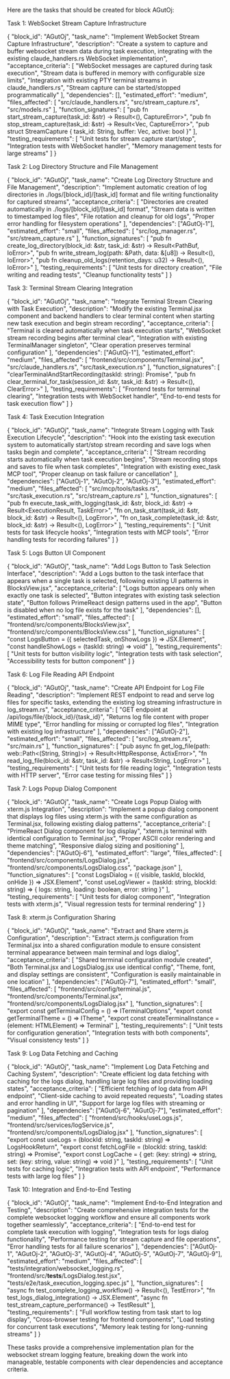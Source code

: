 
Here are the tasks that should be created for block AGutOj:

Task 1: WebSocket Stream Capture Infrastructure

{
"block_id": "AGutOj",
"task_name": "Implement WebSocket Stream Capture Infrastructure",
"description": "Create a system to capture and buffer websocket stream
data during task execution, integrating with the existing
claude_handlers.rs WebSocket implementation",
"acceptance_criteria": [
"WebSocket messages are captured during task execution",
"Stream data is buffered in memory with configurable size limits",
"Integration with existing PTY terminal streams in
claude_handlers.rs",
"Stream capture can be started/stopped programmatically"
],
"dependencies": [],
"estimated_effort": "medium",
"files_affected": [
"src/claude_handlers.rs",
"src/stream_capture.rs",
"src/models.rs"
],
"function_signatures": [
"pub fn start_stream_capture(task_id: &str) -> Result<(),
CaptureError>",
"pub fn stop_stream_capture(task_id: &str) -> Result<Vec<u8>,
CaptureError>",
"pub struct StreamCapture { task_id: String, buffer: Vec<u8>, active:
bool }"
],
"testing_requirements": [
"Unit tests for stream capture start/stop",
"Integration tests with WebSocket handler",
"Memory management tests for large streams"
]
}

Task 2: Log Directory Structure and File Management

{
"block_id": "AGutOj",
"task_name": "Create Log Directory Structure and File Management",
"description": "Implement automatic creation of log directories in
./logs/[block_id]/[task_id] format and file writing functionality for
captured streams",
"acceptance_criteria": [
"Directories are created automatically in ./logs/[block_id]/[task_id]
format",
"Stream data is written to timestamped log files",
"File rotation and cleanup for old logs",
"Proper error handling for filesystem operations"
],
"dependencies": ["AGutOj-1"],
"estimated_effort": "small",
"files_affected": [
"src/log_manager.rs",
"src/stream_capture.rs"
],
"function_signatures": [
"pub fn create_log_directory(block_id: &str, task_id: &str) ->
Result<PathBuf, IoError>",
"pub fn write_stream_log(path: &Path, data: &[u8]) -> Result<(),
IoError>",
"pub fn cleanup_old_logs(retention_days: u32) -> Result<(), IoError>"
],
"testing_requirements": [
"Unit tests for directory creation",
"File writing and reading tests",
"Cleanup functionality tests"
]
}

Task 3: Terminal Stream Clearing Integration

{
"block_id": "AGutOj",
"task_name": "Integrate Terminal Stream Clearing with Task Execution",
"description": "Modify the existing Terminal.jsx component and backend
handlers to clear terminal content when starting new task execution and
begin stream recording",
"acceptance_criteria": [
"Terminal is cleared automatically when task execution starts",
"WebSocket stream recording begins after terminal clear",
"Integration with existing TerminalManager singleton",
"Clear operation preserves terminal configuration"
],
"dependencies": ["AGutOj-1"],
"estimated_effort": "medium",
"files_affected": [
"frontend/src/components/Terminal.jsx",
"src/claude_handlers.rs",
"src/task_execution.rs"
],
"function_signatures": [
"clearTerminalAndStartRecording(taskId: string): Promise<void>",
"pub fn clear_terminal_for_task(session_id: &str, task_id: &str) ->
Result<(), ClearError>"
],
"testing_requirements": [
"Frontend tests for terminal clearing",
"Integration tests with WebSocket handler",
"End-to-end tests for task execution flow"
]
}

Task 4: Task Execution Integration

{
"block_id": "AGutOj",
"task_name": "Integrate Stream Logging with Task Execution Lifecycle",
"description": "Hook into the existing task execution system to
automatically start/stop stream recording and save logs when tasks begin
and complete",
"acceptance_criteria": [
"Stream recording starts automatically when task execution begins",
"Stream recording stops and saves to file when task completes",
"Integration with existing exec_task MCP tool",
"Proper cleanup on task failure or cancellation"
],
"dependencies": ["AGutOj-1", "AGutOj-2", "AGutOj-3"],
"estimated_effort": "medium",
"files_affected": [
"src/mcp/tools/tasks.rs",
"src/task_execution.rs",
"src/stream_capture.rs"
],
"function_signatures": [
"pub fn execute_task_with_logging(task_id: &str, block_id: &str) ->
Result<ExecutionResult, TaskError>",
"fn on_task_start(task_id: &str, block_id: &str) -> Result<(),
LogError>",
"fn on_task_complete(task_id: &str, block_id: &str) -> Result<(),
LogError>"
],
"testing_requirements": [
"Unit tests for task lifecycle hooks",
"Integration tests with MCP tools",
"Error handling tests for recording failures"
]
}

Task 5: Logs Button UI Component

{
"block_id": "AGutOj",
"task_name": "Add Logs Button to Task Selection Interface",
"description": "Add a Logs button to the task interface that appears
when a single task is selected, following existing UI patterns in
BlocksView.jsx",
"acceptance_criteria": [
"Logs button appears only when exactly one task is selected",
"Button integrates with existing task selection state",
"Button follows PrimeReact design patterns used in the app",
"Button is disabled when no log file exists for the task"
],
"dependencies": [],
"estimated_effort": "small",
"files_affected": [
"frontend/src/components/BlocksView.jsx",
"frontend/src/components/BlocksView.css"
],
"function_signatures": [
"const LogsButton = ({ selectedTask, onShowLogs }) => JSX.Element",
"const handleShowLogs = (taskId: string) => void"
],
"testing_requirements": [
"Unit tests for button visibility logic",
"Integration tests with task selection",
"Accessibility tests for button component"
]
}

Task 6: Log File Reading API Endpoint

{
"block_id": "AGutOj",
"task_name": "Create API Endpoint for Log File Reading",
"description": "Implement REST endpoint to read and serve log files for
specific tasks, extending the existing log streaming infrastructure in
log_stream.rs",
"acceptance_criteria": [
"GET endpoint at /api/logs/file/{block_id}/{task_id}",
"Returns log file content with proper MIME type",
"Error handling for missing or corrupted log files",
"Integration with existing log infrastructure"
],
"dependencies": ["AGutOj-2"],
"estimated_effort": "small",
"files_affected": [
"src/log_stream.rs",
"src/main.rs"
],
"function_signatures": [
"pub async fn get_log_file(path: web::Path<(String, String)>) ->
Result<HttpResponse, ActixError>",
"fn read_log_file(block_id: &str, task_id: &str) -> Result<String,
LogError>"
],
"testing_requirements": [
"Unit tests for file reading logic",
"Integration tests with HTTP server",
"Error case testing for missing files"
]
}

Task 7: Logs Popup Dialog Component

{
"block_id": "AGutOj",
"task_name": "Create Logs Popup Dialog with xterm.js Integration",
"description": "Implement a popup dialog component that displays log
files using xterm.js with the same configuration as Terminal.jsx,
following existing dialog patterns",
"acceptance_criteria": [
"PrimeReact Dialog component for log display",
"xterm.js terminal with identical configuration to Terminal.jsx",
"Proper ASCII color rendering and theme matching",
"Responsive dialog sizing and positioning"
],
"dependencies": ["AGutOj-6"],
"estimated_effort": "large",
"files_affected": [
"frontend/src/components/LogsDialog.jsx",
"frontend/src/components/LogsDialog.css",
"package.json"
],
"function_signatures": [
"const LogsDialog = ({ visible, taskId, blockId, onHide }) =>
JSX.Element",
"const useLogViewer = (taskId: string, blockId: string) => { logs:
string, loading: boolean, error: string }"
],
"testing_requirements": [
"Unit tests for dialog component",
"Integration tests with xterm.js",
"Visual regression tests for terminal rendering"
]
}

Task 8: xterm.js Configuration Sharing

{
"block_id": "AGutOj",
"task_name": "Extract and Share xterm.js Configuration",
"description": "Extract xterm.js configuration from Terminal.jsx into a
shared configuration module to ensure consistent terminal appearance
between main terminal and logs dialog",
"acceptance_criteria": [
"Shared terminal configuration module created",
"Both Terminal.jsx and LogsDialog.jsx use identical config",
"Theme, font, and display settings are consistent",
"Configuration is easily maintainable in one location"
],
"dependencies": ["AGutOj-7"],
"estimated_effort": "small",
"files_affected": [
"frontend/src/config/terminal.js",
"frontend/src/components/Terminal.jsx",
"frontend/src/components/LogsDialog.jsx"
],
"function_signatures": [
"export const getTerminalConfig = () => ITerminalOptions",
"export const getTerminalTheme = () => ITheme",
"export const createTerminalInstance = (element: HTMLElement) =>
Terminal"
],
"testing_requirements": [
"Unit tests for configuration generation",
"Integration tests with both components",
"Visual consistency tests"
]
}

Task 9: Log Data Fetching and Caching

{
"block_id": "AGutOj",
"task_name": "Implement Log Data Fetching and Caching System",
"description": "Create efficient log data fetching with caching for the
logs dialog, handling large log files and providing loading states",
"acceptance_criteria": [
"Efficient fetching of log data from API endpoint",
"Client-side caching to avoid repeated requests",
"Loading states and error handling in UI",
"Support for large log files with streaming or pagination"
],
"dependencies": ["AGutOj-6", "AGutOj-7"],
"estimated_effort": "medium",
"files_affected": [
"frontend/src/hooks/useLogs.js",
"frontend/src/services/logService.js",
"frontend/src/components/LogsDialog.jsx"
],
"function_signatures": [
"export const useLogs = (blockId: string, taskId: string) =>
LogsHookReturn",
"export const fetchLogFile = (blockId: string, taskId: string) =>
Promise<string>",
"export const LogCache = { get: (key: string) => string, set: (key:
string, value: string) => void }"
],
"testing_requirements": [
"Unit tests for caching logic",
"Integration tests with API endpoint",
"Performance tests with large log files"
]
}

Task 10: Integration and End-to-End Testing

{
"block_id": "AGutOj",
"task_name": "Implement End-to-End Integration and Testing",
"description": "Create comprehensive integration tests for the complete
websocket logging workflow and ensure all components work together
seamlessly",
"acceptance_criteria": [
"End-to-end test for complete task execution with logging",
"Integration tests for logs dialog functionality",
"Performance testing for stream capture and file operations",
"Error handling tests for all failure scenarios"
],
"dependencies": ["AGutOj-1", "AGutOj-2", "AGutOj-3", "AGutOj-4",
"AGutOj-5", "AGutOj-7", "AGutOj-9"],
"estimated_effort": "medium",
"files_affected": [
"tests/integration/websocket_logging.rs",
"frontend/src/__tests__/LogsDialog.test.jsx",
"tests/e2e/task_execution_logging.spec.js"
],
"function_signatures": [
"async fn test_complete_logging_workflow() -> Result<(), TestError>",
"fn test_logs_dialog_integration() -> JSX.Element",
"async fn test_stream_capture_performance() -> TestResult"
],
"testing_requirements": [
"Full workflow testing from task start to log display",
"Cross-browser testing for frontend components",
"Load testing for concurrent task executions",
"Memory leak testing for long-running streams"
]
}

These tasks provide a comprehensive implementation plan for the websocket
stream logging feature, breaking down the work into manageable, testable
components with clear dependencies and acceptance criteria.